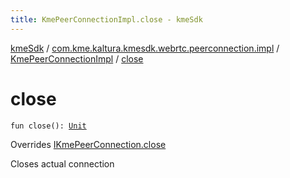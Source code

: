 ```yaml
---
title: KmePeerConnectionImpl.close - kmeSdk
---
```


[kmeSdk](../../index.html) / [com.kme.kaltura.kmesdk.webrtc.peerconnection.impl](../index.html) / [KmePeerConnectionImpl](index.html) / [close](./close.html)

# close

`fun close(): `[`Unit`](https://kotlinlang.org/api/latest/jvm/stdlib/kotlin/-unit/index.html)

Overrides [IKmePeerConnection.close](../../com.kme.kaltura.kmesdk.webrtc.peerconnection/-i-kme-peer-connection/close.html)

Closes actual connection

